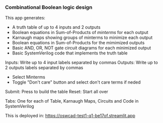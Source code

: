 ### Combinational Boolean logic design

This app generates:

- A truth table of up to 4 inputs and 2 outputs
- Boolean equations in Sum-of-Products of _minterms_ for each output
- Karnaugh maps showing groups of minterms to minimize each output
- Boolean equations in Sum-of-Products for the mimimized outputs
- Basic AND, OR, NOT gate circuit diagrams for each minimized output
- Basic SystemVerilog code that implements the truth table

Inputs: Write up to 4 input labels separated by commas
Outputs: Write up to 2 outputs labels separated by commas

- Select Minterms
- Toggle "Don't care" button and select don't care terms if neded

Submit: Press to build the table
Reset: Start all over

Tabs: One for each of Table, Karnaugh Maps, Circuits and Code in SystemVerilog

This is deployed in: https://oswcad-test1-q1-be17of.streamlit.app
